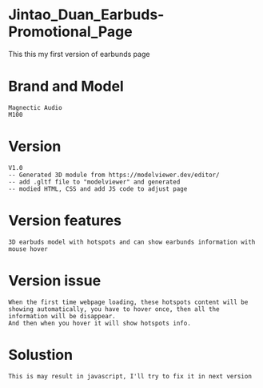 # Jintao_Duan_Earbuds-Promotional_Page
This this my first version of earbunds page
# Brand and Model
    Magnectic Audio 
    M100

# Version
    V1.0
    -- Generated 3D module from https://modelviewer.dev/editor/
    -- add .gltf file to "modelviewer" and generated
    -- modied HTML, CSS and add JS code to adjust page

# Version features
    3D earbuds model with hotspots and can show earbunds information with mouse hover
    
# Version issue
    When the first time webpage loading, these hotspots content will be showing automatically, you have to hover once, then all the information will be disappear. 
    And then when you hover it will show hotspots info.

# Solustion
    This is may result in javascript, I'll try to fix it in next version

